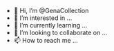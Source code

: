 - 👋 Hi, I’m @GenaCollection
- 👀 I’m interested in ...
- 🌱 I’m currently learning ...
- 💞️ I’m looking to collaborate on ...
- 📫 How to reach me ...

<!---
GenaCollection is a ✨ special ✨ repository because its `README.md` (this file) appears on your GitHub profile.
You can click the Preview link to take a look at your changes.
--->
